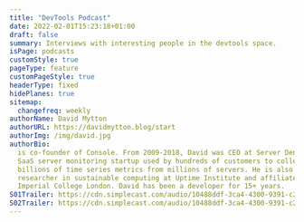 ```yaml
---
title: "DevTools Podcast"
date: 2022-02-01T15:23:18+01:00
draft: false
summary: Interviews with interesting people in the devtools space.
isPage: podcasts
customStyle: true
pageType: feature
customPageStyle: true
headerType: fixed
hidePlanes: true
sitemap:
  changefreq: weekly
authorName: David Mytton
authorURL: https://davidmytton.blog/start
authorImg: /img/david.jpg
authorBio:
  is co-founder of Console. From 2009-2018, David was CEO at Server Density, a
  SaaS server monitoring startup used by hundreds of customers to collect
  billions of time series metrics from millions of servers. He is also a
  researcher in sustainable computing at Uptime Institute and affiliated with
  Imperial College London. David has been a developer for 15+ years.
S01Trailer: https://cdn.simplecast.com/audio/10488ddf-3ca4-4300-9391-c2967d806334/episodes/a7d3733f-d1e8-48c6-8b1c-1f56d866a02a/audio/d6155b7b-05b9-42d9-a6ae-c637f296764a/default_tc.mp3
S02Trailer: https://cdn.simplecast.com/audio/10488ddf-3ca4-4300-9391-c2967d806334/episodes/85243238-dfdd-40e5-b0d2-ab38d182b594/audio/526800d5-0df6-4449-bc4c-0ebfd78ace32/default_tc.mp3
---
```

